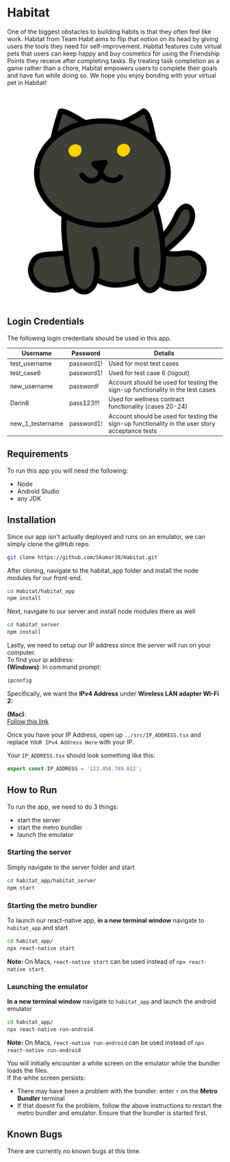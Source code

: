 # Habitat

One of the biggest obstacles to building habits is that they often feel like work. Habitat from Team Habit aims to flip that notion on its head by giving users the tools they need for self-improvement. Habitat features cute virtual pets that users can keep happy and buy cosmetics for using the Friendship Points they receive after completing tasks. By treating task completion as a game rather than a chore, Habitat empowers users to complete their goals and have fun while doing so. We hope you enjoy bonding with your virtual pet in Habitat!
![Cat Image](https://github.com/Skumar30/Habitat/blob/master/habitat_app/src/assets/cat.png)

## Login Credentials

The following login credentials should be used in this app.

Username | Password | Details
| --- | --- | ---
|test_username | password1! | Used for most test cases
| test_case6 | password1! | Used for test case 6 (logout)
| new_username | password! | Account should be used for testing the sign-up functionality in the test cases
| Darin8 | pass123!!! | Used for wellness contract functionality (cases 20-24)
| new_1_testername | password1! | Account should be used for testing the sign-up functionality in the user story acceptance tests


## Requirements

To run this app you will need the following:
* Node
* Android Studio
* any JDK
## Installation


Since our app isn't actually deployed and runs on an emulator, we can simply clone the gitHub repo.
```bash
git clone https://github.com/Skumar30/Habitat.git
```

After cloning, navigate to the habitat_app folder and install the node modules for our front-end. 
```bash
cd Habitat/habitat_app
npm install
```

Next, navigate to our server and install node modules there as well
```bash
cd habitat_server
npm install
```

Lastly, we need to setup our IP address since the server will run on your computer.\
To find your ip address:\
**(Windows)**:
In command prompt: 
```bash
ipconfig
```
Specifically, we want the **IPv4 Address** under **Wireless LAN adapter WI-Fi 2:**

**(Mac)**:\
[Follow this link](https://osxdaily.com/2010/11/21/find-ip-address-mac/#:~:text=You%20can%20find%20any%20Macs,indicated%20in%20the%20screenshot%20below)


Once you have your IP Address, open up `../src/IP_ADDRESS.tsx` and replace `YOUR IPv4 Address Here` with your IP.

Your `IP_ADDRESS.tsx` should look something like this:
```javascript
export const IP_ADDRESS = '123.456.789.012';
```

## How to Run

To run the app, we need to do 3 things:
* start the server
* start the metro bundler
* launch the emulator

### Starting the server
Simply navigate to the server folder and start
```bash
cd habitat_app/habitat_server
npm start
```

### Starting the metro bundler
To launch our react-native app, **in a new terminal window** navigate to `habitat_app` and start
```bash
cd habitat_app/
npx react-native start
```
**Note:** On Macs, `react-native start` can be used instead of `npx react-native start`

### Launching the emulator
**In a new terminal window** navigate to `habitat_app` and launch the android emulator
```bash
cd habitat_app/
npx react-native run-android
```
**Note:** On Macs, `react-native run-android` can be used instead of `npx react-native run-android`

You will initially encounter a white screen on the emulator while the bundler loads the files.\
If the white screen persists:
* There may have been a problem with the bundler: enter `r` on the **Metro Bundler** terminal
* If that doesnt fix the problem, follow the above instructions to restart the metro bundler and emulator. Ensure that the bundler is started first.

## Known Bugs

There are currently no known bugs at this time.
